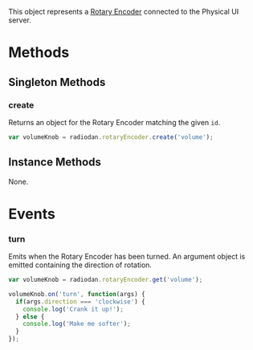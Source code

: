 This object represents a [Rotary Encoder][1] connected to the Physical UI
server.

# Methods

## Singleton Methods

### create

Returns an object for the Rotary Encoder matching the given `id`.

```javascript
var volumeKnob = radiodan.rotaryEncoder.create('volume');
```

## Instance Methods

None.

# Events

### turn

Emits when the Rotary Encoder has been turned. An argument object is emitted
containing the direction of rotation.

```javascript
var volumeKnob = radiodan.rotaryEncoder.get('volume');

volumeKnob.on('turn', function(args) {
  if(args.direction === 'clockwise') {
    console.log('Crank it up!');
  } else {
    console.log('Make me softer');
  }
});
```

[1]: http://en.wikipedia.org/wiki/Rotary_encoder
